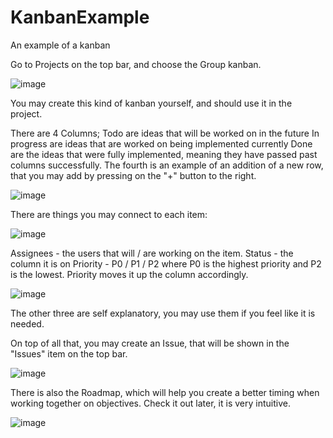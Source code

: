 # KanbanExample
An example of a kanban

Go to Projects on the top bar, and choose the Group kanban.

![image](https://github.com/user-attachments/assets/e5668cd6-18a6-4d67-93f6-ae46d949fd8e)


You may create this kind of kanban yourself, and should use it in the project.

There are 4 Columns; 
Todo are ideas that will be worked on in the future
In progress are ideas that are worked on being implemented currently
Done are the ideas that were fully implemented, meaning they have passed past columns successfully.
The fourth is an example of an addition of a new row, that you may add by pressing on the "+" button to the right.

![image](https://github.com/user-attachments/assets/da79a7ff-265f-40bf-aa1c-ee5c12065e78)

There are things you may connect to each item:

![image](https://github.com/user-attachments/assets/b737a457-ba8e-40a9-8d7f-84cad2fa030b)

Assignees - the users that will / are working on the item.
Status - the column it is on
Priority - P0 / P1 / P2 where P0 is the highest priority and P2 is the lowest. Priority moves it up the column accordingly.

![image](https://github.com/user-attachments/assets/eb9a832c-4476-4594-b35b-919a6fb5fe4b)

The other three are self explanatory, you may use them if you feel like it is needed.

On top of all that, you may create an Issue, that will be shown in the "Issues" item on the top bar.

![image](https://github.com/user-attachments/assets/27a551ff-1c23-4022-98fe-4ce41ce67705)

There is also the Roadmap, which will help you create a better timing when working together on objectives. Check it out later, it is very intuitive.

![image](https://github.com/user-attachments/assets/8f02c79a-4c37-4908-877b-7c914a00d787)

